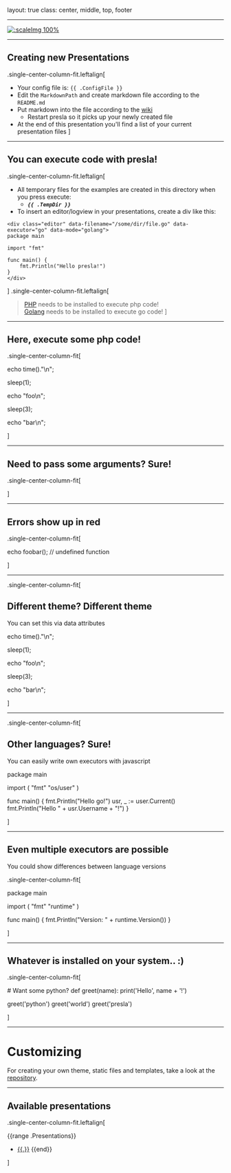 layout: true
class: center, middle, top, footer

---

[![:scaleImg 100%](/static/internal/img/presla-logo-black.svg "Presla")](http://presla.io/)

---

## Creating new Presentations

.single-center-column-fit.leftalign[
- Your config file is: `{{ .ConfigFile }}`
- Edit the `MarkdownPath` and create markdown file according to the `README.md`
- Put markdown into the file according to the [wiki](https://github.com/gnab/remark/wiki)
  - Restart presla so it picks up your newly created file
- At the end of this presentation you'll find a list of your current presentation files
]

---

## You can execute code with presla!
.single-center-column-fit.leftalign[

- All temporary files for the examples are created in this directory when you press execute:
  - ***`{{ .TempDir }}`***
- To insert an editor/logview in your presentations, create a div like this:

```golang
<div class="editor" data-filename="/some/dir/file.go" data-executor="go" data-mode="golang">
package main

import "fmt"

func main() {
    fmt.Println("Hello presla!")
}
</div>
```
]
.single-center-column-fit.leftalign[
> [PHP](http://php.net/manual/install.php) needs to be installed to execute php code!   
> [Golang](https://golang.org/doc/install) needs to be installed to execute go code!
]

---

## Here, execute some php code!

.single-center-column-fit[

<div class="editor" data-filename="{{ .TempDir }}/main.php" data-executor="php" data-theme="solarized_dark"><?php

echo time()."\n";

sleep(1);

echo "foo\n";

sleep(3);

echo "bar\n";
</div>
]

---

## Need to pass some arguments? Sure!

.single-center-column-fit[

<div class="editor" data-showcmd="true" data-filename="{{ .TempDir }}/main.php" data-executor="php" data-theme="solarized_dark"><?php
var_dump($argv);
</div>
]

---

## Errors show up in red

.single-center-column-fit[

<div class="editor" data-filename="{{ .TempDir }}/main.php" data-executor="php" data-theme="solarized_dark"><?php

echo foobar(); // undefined function

</div>
]

---

.single-center-column-fit[

## Different theme? Different theme

You can set this via data attributes

<div class="editor" data-filename="{{ .TempDir }}/main.php" data-executor="php" data-theme="solarized_light"><?php

echo time()."\n";

sleep(1);

echo "foo\n";

sleep(3);

echo "bar\n";
</div>
]

---

.single-center-column-fit[

## Other languages? Sure!

You can easily write own executors with javascript

<div class="editor" data-filename="{{ .TempDir }}/main.go" data-executor="go" data-mode="golang" data-theme="solarized_dark">package main

import (
    "fmt"
    "os/user"
)

func main() {
    fmt.Println("Hello go!")
    usr, _ := user.Current()
    fmt.Println("Hello " + usr.Username + "!")
}
</div>
]

---

## Even multiple executors are possible

You could show differences between language versions

.single-center-column-fit[
<div class="editor" data-filename="{{ .TempDir }}/main.go" data-executors="go;go-1.6;php" data-mode="golang" data-theme="solarized_dark">package main

import (
    "fmt"
    "runtime"
)

func main() {
    fmt.Println("Version: " + runtime.Version())
}</div>
]

---

## Whatever is installed on your system.. :)

.single-center-column-fit[
<div class="editor" data-filename="{{ .TempDir }}/main.py" data-executor="python" data-mode="python" data-theme="gob"># Want some python?
def greet(name):
    print('Hello', name + '!')

greet('python')
greet('world')
greet('presla')
</div>
]

---

# Customizing

For creating your own theme, static files and templates, take a look at the [repository](https://git.3stadt.com/3stadt/presla).

---

## Available presentations

.single-center-column-fit.leftalign[

{{range .Presentations}}
- [{{.}}](/{{.}})
{{end}}

]